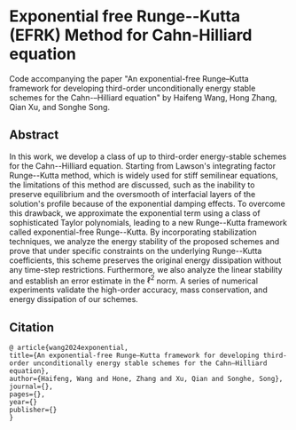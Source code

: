 # Exponential free Runge--Kutta (EFRK) Method for Cahn-Hilliard equation

Code accompanying the paper "An exponential-free Runge–Kutta framework for developing third-order
unconditionally energy stable schemes for the Cahn-–Hilliard equation" by Haifeng Wang, Hong Zhang, Qian Xu, and Songhe Song.

## Abstract

In this work, we develop a class of up to third-order energy-stable schemes for the Cahn--Hilliard equation. Starting from Lawson's integrating factor Runge--Kutta method, which is widely used for stiff semilinear equations, the limitations of this method are discussed, such as the inability to preserve equilibrium and the oversmooth of interfacial layers of the solution's profile because of the exponential damping effects. To overcome this drawback, we approximate the exponential term using a class of sophisticated Taylor polynomials, leading to a new Runge--Kutta framework called exponential-free Runge--Kutta. By incorporating stabilization techniques, we analyze the energy stability of the proposed schemes and prove that under specific constraints on the underlying Runge--Kutta coefficients, this scheme preserves the original energy dissipation without any time-step restrictions. Furthermore, we also analyze the linear stability and establish an error estimate in the $\ell^2$ norm. A series of numerical experiments validate the high-order accuracy, mass conservation, and energy dissipation of our schemes.


## Citation

```
@ article{wang2024exponential,
title={An exponential-free Runge–Kutta framework for developing third-order unconditionally energy stable schemes for the Cahn–Hilliard equation},
author={Haifeng, Wang and Hone, Zhang and Xu, Qian and Songhe, Song},
journal={},
pages={},
year={}
publisher={}
}
```